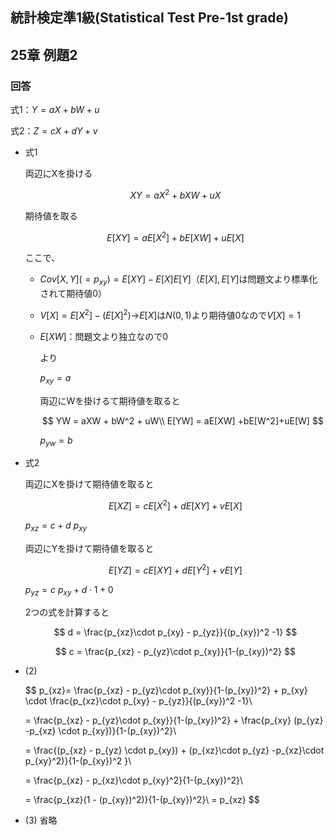## 統計検定準1級(Statistical Test Pre-1st grade)
## 25章 例題2
### 回答

式1：$Y= aX + bW + u$

式2：$Z = cX + d Y +v$

- 式1
    
    両辺にXを掛ける
    
    $$
    XY = aX^2 + b XW + uX
    $$
    
    期待値を取る
    
    $$
    E[XY] = aE[X^2]+bE[XW]+uE[X]
    $$
    
    ここで、
    
    - $Cov[X,Y](=p_{xy}) = E[XY] - E[X]E[Y]$（$E[X],E[Y]$は問題文より標準化されて期待値0）
    - $V[X] = E[X^2] - (E[X]^2)$→$E[X]$は$N(0,1)$より期待値0なので$V[X]=1$
    - $E[XW]$：問題文より独立なので0
        
        より
        
        $p_{xy} = a$
        
        両辺にWを掛けるて期待値を取ると
        
        $$
        YW = aXW + bW^2 + uW\\
        E[YW] = aE[XW] +bE[W^2]+uE[W]
        $$
        
        $p_{yw} = b$
        
- 式2
    
    両辺にXを掛けて期待値を取ると
    
    $$
    E[XZ] = cE[X^2] + dE[XY]+vE[X]
    $$
    
    $p_{xz} = c + d\ p_{xy}$
    
    両辺にYを掛けて期待値を取ると
    
    $$
    E[YZ] = c E[XY] + d E[Y^2] + v E[Y]
    $$
    
    $p_{yz} = c\ p_{xy} + d \cdot 1 + 0$
    
    2つの式を計算すると
    
    $$
    d = \frac{p_{xz}\cdot p_{xy} - p_{yz}}{(p_{xy})^2 -1}
    $$
    
    $$
    c = \frac{p_{xz} - p_{yz}\cdot p_{xy}}{1-(p_{xy})^2}
    $$
    
- (2)
    
    $$
    p_{xz}= \frac{p_{xz} - p_{yz}\cdot p_{xy}}{1-(p_{xy})^2} + p_{xy} \cdot \frac{p_{xz}\cdot p_{xy} - p_{yz}}{(p_{xy})^2 -1}\\
    
    = \frac{p_{xz} - p_{yz}\cdot p_{xy}}{1-(p_{xy})^2} + \frac{p_{xy} (p_{yz} -p_{xz} \cdot p_{xy})}{1-(p_{xy})^2}\\
    
    = \frac{(p_{xz} - p_{yz} \cdot p_{xy}) +  (p_{xz}\cdot p_{yz} -p_{xz}\cdot p_{xy}^2)}{1-(p_{xy})^2 }\\
    
    = \frac{p_{xz} - p_{xz}\cdot p_{xy}^2}{1-(p_{xy})^2}\\
    
    = \frac{p_{xz}(1 - (p_{xy})^2)}{1-(p_{xy})^2}\\
    = p_{xz}
    $$
* (3)
    省略